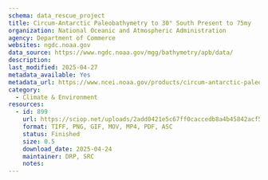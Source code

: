 ```yaml
---
schema: data_rescue_project 
title: Circum-Antarctic Paleobathymetry to 30° South Present to 75my
organization: National Oceanic and Atmospheric Administration
agency: Department of Commerce
websites: ngdc.noaa.gov
data_source: https://www.ngdc.noaa.gov/mgg/bathymetry/apb/data/
description: 
last_modified: 2025-04-27
metadata_available: Yes
metadata_url: https://www.ncei.noaa.gov/products/circum-antarctic-paleobathymetry
category:
  - Climate & Environment 
resources:
  - id: 899
    url: https://sciop.net/uploads/2add0421e5c67ff0caccedb8a4b45842acf5cc51
    format: TIFF, PNG, GIF, MOV, MP4, PDF, ASC
    status: Finished
    size: 0.5
    download_date: 2025-04-24
    maintainer: DRP, SRC
    notes: 
---
```


